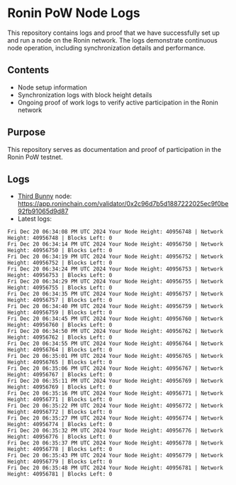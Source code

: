 # Ronin PoW Node Logs

This repository contains logs and proof that we have successfully set up and run a node on the Ronin network. The logs demonstrate continuous node operation, including synchronization details and performance.

## Contents

- Node setup information
- Synchronization logs with block height details
- Ongoing proof of work logs to verify active participation in the Ronin network

## Purpose

This repository serves as documentation and proof of participation in the Ronin PoW testnet.

## Logs

- [Third Bunny](https://thirdbunny.xyz/) node: https://app.roninchain.com/validator/0x2c96d7b5d1887222025ec9f0be92fb91065d9d87
- Latest logs:
```
Fri Dec 20 06:34:08 PM UTC 2024 Your Node Height: 40956748 | Network Height: 40956748 | Blocks Left: 0
Fri Dec 20 06:34:14 PM UTC 2024 Your Node Height: 40956750 | Network Height: 40956750 | Blocks Left: 0
Fri Dec 20 06:34:19 PM UTC 2024 Your Node Height: 40956752 | Network Height: 40956752 | Blocks Left: 0
Fri Dec 20 06:34:24 PM UTC 2024 Your Node Height: 40956753 | Network Height: 40956753 | Blocks Left: 0
Fri Dec 20 06:34:29 PM UTC 2024 Your Node Height: 40956755 | Network Height: 40956755 | Blocks Left: 0
Fri Dec 20 06:34:35 PM UTC 2024 Your Node Height: 40956757 | Network Height: 40956757 | Blocks Left: 0
Fri Dec 20 06:34:40 PM UTC 2024 Your Node Height: 40956759 | Network Height: 40956759 | Blocks Left: 0
Fri Dec 20 06:34:45 PM UTC 2024 Your Node Height: 40956760 | Network Height: 40956760 | Blocks Left: 0
Fri Dec 20 06:34:50 PM UTC 2024 Your Node Height: 40956762 | Network Height: 40956762 | Blocks Left: 0
Fri Dec 20 06:34:55 PM UTC 2024 Your Node Height: 40956764 | Network Height: 40956764 | Blocks Left: 0
Fri Dec 20 06:35:01 PM UTC 2024 Your Node Height: 40956765 | Network Height: 40956765 | Blocks Left: 0
Fri Dec 20 06:35:06 PM UTC 2024 Your Node Height: 40956767 | Network Height: 40956767 | Blocks Left: 0
Fri Dec 20 06:35:11 PM UTC 2024 Your Node Height: 40956769 | Network Height: 40956769 | Blocks Left: 0
Fri Dec 20 06:35:16 PM UTC 2024 Your Node Height: 40956771 | Network Height: 40956771 | Blocks Left: 0
Fri Dec 20 06:35:22 PM UTC 2024 Your Node Height: 40956772 | Network Height: 40956772 | Blocks Left: 0
Fri Dec 20 06:35:27 PM UTC 2024 Your Node Height: 40956774 | Network Height: 40956774 | Blocks Left: 0
Fri Dec 20 06:35:32 PM UTC 2024 Your Node Height: 40956776 | Network Height: 40956776 | Blocks Left: 0
Fri Dec 20 06:35:37 PM UTC 2024 Your Node Height: 40956778 | Network Height: 40956778 | Blocks Left: 0
Fri Dec 20 06:35:43 PM UTC 2024 Your Node Height: 40956779 | Network Height: 40956779 | Blocks Left: 0
Fri Dec 20 06:35:48 PM UTC 2024 Your Node Height: 40956781 | Network Height: 40956781 | Blocks Left: 0
```
